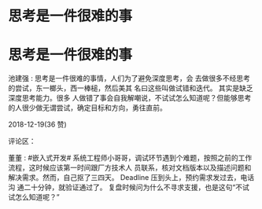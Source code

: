 # 思考是一件很难的事

# 思考是一件很难的事

池建强 : 思考是一件很难的事情，人们为了避免深度思考，会 去做很多不经思考的尝试，东一榔头，西一棒槌，然后美其 名曰这些叫做试错和迭代。 其实是缺乏深度思考能力。很多 人做错了事会自我解嘲说，不试试怎么知道呢？但能够思考 的人很少做无谓尝试，确定目标和方向，勇往直前。

2018-12-19(36 赞)

评论区：

董董 : #嵌入式开发# 系统工程师小哥哥，调试环节遇到个难题，按照之前的工作流程，这时候应该第一时间跟厂方技术人 员联系，核对文档版本以及描述问题和解决需求。然而，自己抠了三四天。 Deadline 压到头上，预约需求发过去，电话沟 通二十分钟，就验证通过了。 复盘时候问为什么不寻求支援，也是这句“不试试怎么知道呢？”